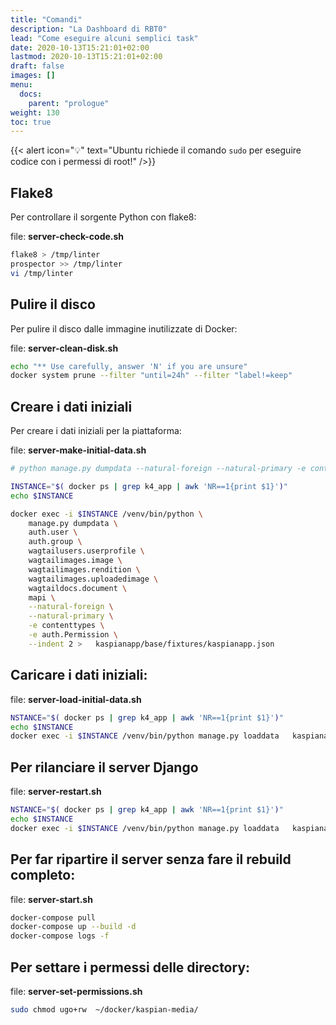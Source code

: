 ```yaml
---
title: "Comandi"
description: "La Dashboard di RBT0"
lead: "Come eseguire alcuni semplici task"
date: 2020-10-13T15:21:01+02:00
lastmod: 2020-10-13T15:21:01+02:00
draft: false
images: []
menu:
  docs:
    parent: "prologue"
weight: 130
toc: true
---
```


{{< alert icon="💡" text="Ubuntu richiede il comando `sudo` per eseguire codice con i permessi di root!" />}}

## Flake8

Per controllare il sorgente Python con flake8:

file: **server-check-code.sh**
```bash
flake8 > /tmp/linter
prospector >> /tmp/linter
vi /tmp/linter
```

## Pulire il disco 

Per pulire il disco dalle immagine inutilizzate di Docker:

file: **server-clean-disk.sh**
```bash
echo "** Use carefully, answer 'N' if you are unsure"
docker system prune --filter "until=24h" --filter "label!=keep"
```

## Creare i dati iniziali
Per creare i dati iniziali per la piattaforma:

file: **server-make-initial-data.sh**
```bash
# python manage.py dumpdata --natural-foreign --natural-primary -e contenttypes -e auth.Permission --indent 2 > ./kaspianapp/base/fixtures/kaspianapp.json

INSTANCE="$( docker ps | grep k4_app | awk 'NR==1{print $1}')"
echo $INSTANCE

docker exec -i $INSTANCE /venv/bin/python \
    manage.py dumpdata \
    auth.user \
    auth.group \
    wagtailusers.userprofile \
    wagtailimages.image \
    wagtailimages.rendition \
    wagtailimages.uploadedimage \
    wagtaildocs.document \
    mapi \
    --natural-foreign \
    --natural-primary \
    -e contenttypes \
    -e auth.Permission \
    --indent 2 >   kaspianapp/base/fixtures/kaspianapp.json
```

## Caricare i dati iniziali:

file: **server-load-initial-data.sh**
```bash
NSTANCE="$( docker ps | grep k4_app | awk 'NR==1{print $1}')"
echo $INSTANCE
docker exec -i $INSTANCE /venv/bin/python manage.py loaddata   kaspianapp/base/fixtures/kaspianapp.json
```

## Per rilanciare il server Django
file: **server-restart.sh**
```bash
NSTANCE="$( docker ps | grep k4_app | awk 'NR==1{print $1}')"
echo $INSTANCE
docker exec -i $INSTANCE /venv/bin/python manage.py loaddata   kaspianapp/base/fixtures/kaspianapp.json
```

## Per far ripartire il server senza fare il rebuild completo:

file: **server-start.sh**
```bash
docker-compose pull
docker-compose up --build -d
docker-compose logs -f
```

## Per settare i permessi delle directory:

file: **server-set-permissions.sh**
```bash
sudo chmod ugo+rw  ~/docker/kaspian-media/
```
